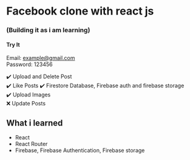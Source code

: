 # Facebook clone with react js

### (Building it as i am learning)

#### Try It
Email: example@gmail.com  
Password: 123456

✔️ Upload and Delete Post  
✔️ Like Posts
✔️ Firestore Database, Firebase auth and firebase storage  
✔️ Upload Images  
❌ Update Posts

## What i learned

- React
- React Router
- Firebase, Firebase Authentication, Firebase storage
